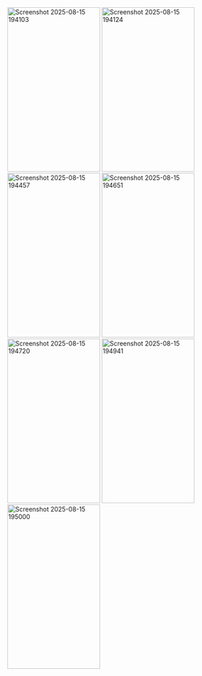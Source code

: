 <img width="209" height="370" alt="Screenshot 2025-08-15 194103" src="https://github.com/user-attachments/assets/86250571-3a8e-4584-a1d7-f2d52652bbda" />
<img width="209" height="370" alt="Screenshot 2025-08-15 194124" src="https://github.com/user-attachments/assets/3099ff33-65dc-4f6f-8a35-5dca77599844" />
<img width="209" height="370" alt="Screenshot 2025-08-15 194457" src="https://github.com/user-attachments/assets/f4d2044d-8b7b-4257-921e-be276312d78c" />
<img width="209" height="370" alt="Screenshot 2025-08-15 194651" src="https://github.com/user-attachments/assets/98fdff03-e559-438f-a657-3930c213f202" />
<img width="209" height="370" alt="Screenshot 2025-08-15 194720" src="https://github.com/user-attachments/assets/f01cab09-d50a-4d4d-a800-ced5bd7c0dac" />
<img width="209" height="370" alt="Screenshot 2025-08-15 194941" src="https://github.com/user-attachments/assets/04895d01-f453-49cc-b079-833eba6bbdff" />
<img width="209" height="370" alt="Screenshot 2025-08-15 195000" src="https://github.com/user-attachments/assets/6ab452e6-3556-44d5-9eb0-ebe9aa556e6e" />
